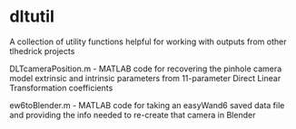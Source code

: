 # dltutil
A collection of utility functions helpful for working with outputs from other tlhedrick projects

DLTcameraPosition.m - MATLAB code for recovering the pinhole camera model extrinsic and intrinsic parameters from 11-parameter Direct Linear Transformation coefficients

ew6toBlender.m - MATLAB code for taking an easyWand6 saved data file and providing the info needed to re-create that camera in Blender
